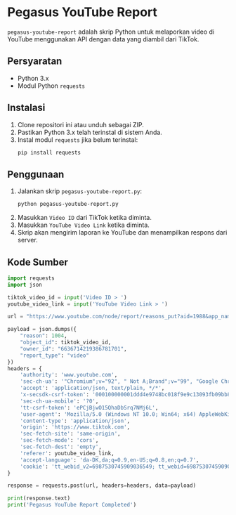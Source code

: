 # Pegasus YouTube Report

`pegasus-youtube-report` adalah skrip Python untuk melaporkan video di YouTube menggunakan API dengan data yang diambil dari TikTok.

## Persyaratan

- Python 3.x
- Modul Python `requests`

## Instalasi

1. Clone repositori ini atau unduh sebagai ZIP.
2. Pastikan Python 3.x telah terinstal di sistem Anda.
3. Instal modul `requests` jika belum terinstal:
    ```bash
    pip install requests
    ```

## Penggunaan

1. Jalankan skrip `pegasus-youtube-report.py`:
    ```bash
    python pegasus-youtube-report.py
    ```
2. Masukkan `Video ID` dari TikTok ketika diminta.
3. Masukkan `YouTube Video Link` ketika diminta.
4. Skrip akan mengirim laporan ke YouTube dan menampilkan respons dari server.

## Kode Sumber

```python
import requests
import json

tiktok_video_id = input('Video ID > ')
youtube_video_link = input('YouTube Video Link > ')

url = "https://www.youtube.com/node/report/reasons_put?aid=1988&app_name=tiktok_web&device_platform=web_pc&device_id=6987530745909036549&region=DK&priority_region=&os=windows&referer=&root_referer=&cookie_enabled=true&screen_width=1920&screen_height=1080&browser_language=da-DK&browser_platform=Win32&browser_name=Mozilla&browser_version=5.0+(Windows+NT+10.0%3B+Win64%3B+x64)+AppleWebKit%2F537.36+(KHTML,+like+Gecko)+Chrome%2F92.0.4515.107+Safari%2F537.36&browser_online=true&verifyFp=verify_krfa96cw_p2Eae0I8_dJaE_4XwS_AEGm_KOmG1m49cOwX&app_language=en&timezone_name=Europe%2FCopenhagen&is_page_visible=true&focus_state=true&is_fullscreen=false&history_len=4&battery_info=1"

payload = json.dumps({
    "reason": 1004,
    "object_id": tiktok_video_id,
    "owner_id": "6636714219386781701",
    "report_type": "video"
})
headers = {
    'authority': 'www.youtube.com',
    'sec-ch-ua': '"Chromium";v="92", " Not A;Brand";v="99", "Google Chrome";v="92"',
    'accept': 'application/json, text/plain, */*',
    'x-secsdk-csrf-token': '000100000001ddd4e9748bc018f9e9c13093fb09bb878e0c97573abfdbf43ec8d0817c782b7a1694901c1b038c13',
    'sec-ch-ua-mobile': '?0',
    'tt-csrf-token': 'ePCjBjwO15QhaDbSrq7NMj6L',
    'user-agent': 'Mozilla/5.0 (Windows NT 10.0; Win64; x64) AppleWebKit/537.36 (KHTML, like Gecko) Chrome/92.0.4515.107 Safari/537.36',
    'content-type': 'application/json',
    'origin': 'https://www.tiktok.com',
    'sec-fetch-site': 'same-origin',
    'sec-fetch-mode': 'cors',
    'sec-fetch-dest': 'empty',
    'referer': youtube_video_link,
    'accept-language': 'da-DK,da;q=0.9,en-US;q=0.8,en;q=0.7',
    'cookie': 'tt_webid_v2=6987530745909036549; tt_webid=6987530745909036549; cookie-consent={"ga":true,"af":true,"fbp":true,"lip":true,"version":"v2"}; s_v_web_id=verify_krfa96cw_p2Eae0I8_dJaE_4XwS_AEGm_KOmG1m49cOwX; MONITOR_WEB_ID=6987530745909036549; tt_csrf_token=ePCjBjwO15QhaDbSrq7NMj6L; R6kq3TV7=AGIivtV6AQAAN-OR-sxIv18EYkOMaPvth3F_97xkhJ_OT_yI7nG6UayUCYRk|1|0|d52a182c37413d8803c7100633cc49d673b8b993; ttwid=1|0D_adjNZXWbKipMeZG_RUyaNe6bFDSttsAX927MCOZ8|1627083654|4310fd827053a66f1886a63bea5b6d42b8b11ab91b563ac183eff76b902f48c9; csrf_session_id=d3b7880ce8d34ce0821782de56fae639'
}

response = requests.post(url, headers=headers, data=payload)

print(response.text)
print('Pegasus YouTube Report Completed')
